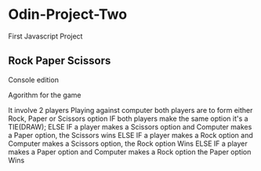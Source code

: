 # Odin-Project-Two

First Javascript Project

## Rock Paper Scissors

Console edition 

Agorithm for the game

It involve 2 players
    Playing against computer
    both players are to form either Rock, Paper or Scissors option
    IF both players make the same option it's a TIE(DRAW);
    ELSE IF a player makes a Scissors option and Computer makes a Paper option,
    the Scissors wins 
    ELSE IF  a player makes a Rock option and Computer makes a Scissors option, 
    the Rock option Wins
    ELSE IF a player makes a Paper option and Computer makes a Rock option
    the Paper option Wins
